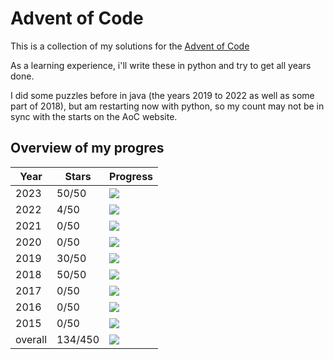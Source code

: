# Advent of Code

This is a collection of my solutions for the [Advent of Code](https://www.google.ch)

As a learning experience, i'll write these in python and try to get all years done.

I did some puzzles before in java (the years 2019 to 2022 as well as some part of 2018), but am restarting now with
python, so my count may not be in sync with the starts on the AoC website.

## Overview of my progres

| Year    | Stars   | Progress                                         |
|---------|---------|--------------------------------------------------|
| 2023    | 50/50   | ![](https://mdtools.ste.li/progress/50/50.png)   |
| 2022    | 4/50    | ![](https://mdtools.ste.li/progress/4/50.png)    |
| 2021    | 0/50    | ![](https://mdtools.ste.li/progress/0/50.png)    |
| 2020    | 0/50    | ![](https://mdtools.ste.li/progress/0/50.png)    |
| 2019    | 30/50   | ![](https://mdtools.ste.li/progress/30/50.png)   |
| 2018    | 50/50   | ![](https://mdtools.ste.li/progress/50/50.png)   |
| 2017    | 0/50    | ![](https://mdtools.ste.li/progress/0/50.png)    |
| 2016    | 0/50    | ![](https://mdtools.ste.li/progress/0/50.png)    |
| 2015    | 0/50    | ![](https://mdtools.ste.li/progress/0/50.png)    |
| overall | 134/450 | ![](https://mdtools.ste.li/progress/134/450.png) |

